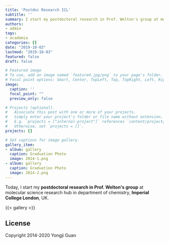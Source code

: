 ```yaml
---
title: 'Postdoc Research ICL'
subtitle: ''
summary: I start my postdoctoral research in Prof. Welton's group at molecular science research hub in department of chemistry, Imperial College London, UK.
authors:
- admin
tags:
- academia
categories: []
date: "2019-10-03"
lastmod: "2019-10-03"
featured: false
draft: false

# Featured image
# To use, add an image named `featured.jpg/png` to your page's folder.
# Focal point options: Smart, Center, TopLeft, Top, TopRight, Left, Right, BottomLeft, Bottom, BottomRight
image:
  caption: ''
  focal_point: ""
  preview_only: false

# Projects (optional).
#   Associate this post with one or more of your projects.
#   Simply enter your project's folder or file name without extension.
#   E.g. `projects = ["internal-project"]` references `content/project/deep-learning/index.md`.
#   Otherwise, set `projects = []`.
projects: []

# Set captions for image gallery.
gallery_item:
- album: gallery
  caption: Graduation Photo
  image: 2014-1.png
- album: gallery
  caption: Graduation Photo
  image: 2014-2.png
---
```


Today, I start my **postdoctoral research in Prof. Welton's group** at molecular science research hub in department of chemistry, **Imperial College London**, UK.

{{< gallery >}}

## License

Copyright 2014-2020 Yongji Guan

